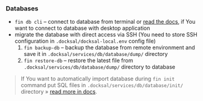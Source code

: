 ### Databases

* `fin db cli` – connect to database from terminal or [read the docs](https://docs.docksal.io/service/db/access/), if You want to connect to database with desktop application
* migrate the database with direct access via SSH (You need to store SSH configuration in `.docksal/docksal-local.env` config file)
    1. `fin backup-db` – backup the database from remote environment and save it in `.docksal/services/db/database/dump/` directory
    2. `fin restore-db` – restore the latest file from `.docksal/services/db/database/dump/` directory to database 

> If You want to automatically import database during `fin init` command put SQL files in `.docksal/services/db/database/init/` directory » [read more in docs](https://docs.docksal.io/service/db/import/).
